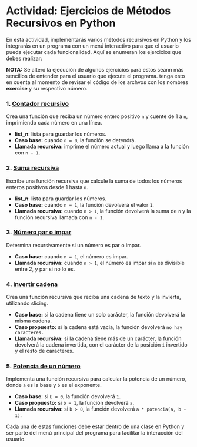 # Actividad: Ejercicios de Métodos Recursivos en Python

En esta actividad, implementarás varios métodos recursivos en Python y los integrarás en un programa con un menú interactivo para que el usuario pueda ejecutar cada funcionalidad. Aquí se enumeran los ejercicios que debes realizar:

**NOTA:** Se alteró la ejecución de algunos ejercicios para estos seann más sencillos de entender para el usuario que ejecute el programa. tenga esto en cuenta al momento de revisar el código de los archvos con los nombres **exercise** y su respectivo número.

### 1. [Contador recursivo](/assets/exercise01.png)
Crea una función que reciba un número entero positivo `n` y cuente de 1 a `n`, imprimiendo cada número en una línea.
- **list_n**: lista para guardar los números.
- **Caso base:** cuando `n = 0`, la función se detendrá.
- **Llamada recursiva:** imprime el número actual y luego llama a la función con `n - 1`.


### 2. [Suma recursiva](/assets/exercise02.png)
Escribe una función recursiva que calcule la suma de todos los números enteros positivos desde 1 hasta `n`.
- **list_n**: lista para guardar los números.
- **Caso base:** cuando `n = 1`, la función devolverá el valor `1`.
- **Llamada recursiva:** cuando `n > 1`, la función devolverá la suma de `n` y la función recursiva llamada con `n - 1`.

### 3. [Número par o impar](/assets/exercise03.png)
Determina recursivamente si un número es par o impar.
- **Caso base:** cuando `n = 1`, el número es impar.
- **Llamada recursiva:** cuando `n > 1`, el número es impar si `n` es divisible entre 2, y par si no lo es.

### 4. [Invertir cadena](/assets/exercise04.png)
Crea una función recursiva que reciba una cadena de texto y la invierta, utilizando slicing.
- **Caso base:** si la cadena tiene un solo carácter, la función devolverá la misma cadena.
- **Caso propuesto:** si la cadena está vacía, la función devolverá `no hay caracteres.`
- **Llamada recursiva:** si la cadena tiene más de un carácter, la función devolverá la cadena invertida, con el carácter de la posición `i` invertido y el resto de caracteres.

### 5. [Potencia de un número](/assets/exercise05.png)
Implementa una función recursiva para calcular la potencia de un número, donde `a` es la base y `b` es el exponente.
- **Caso base:** si `b = 0`, la función devolverá `1`.
- **Caso propuesto:** si `b = 1`, la función devolverá `a`.
- **Llamada recursiva:** si `b > 0`, la función devolverá `a * potencia(a, b - 1)`.

Cada una de estas funciones debe estar dentro de una clase en Python y ser parte del menú principal del programa para facilitar la interacción del usuario.